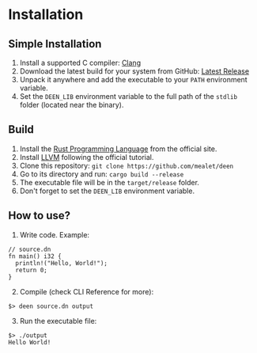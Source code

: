 # Installation

## Simple Installation
1. Install a supported C compiler: [Clang](https://clang.llvm.org/)
2. Download the latest build for your system from GitHub: [Latest Release](https://github.com/mealet/deen/releases/latest)
3. Unpack it anywhere and add the executable to your `PATH` environment variable.
4. Set the `DEEN_LIB` environment variable to the full path of the `stdlib` folder (located near the binary).

## Build
1. Install the [Rust Programming Language](https://www.rust-lang.org/) from the official site.
2. Install [LLVM](https://www.llvm.org/docs/GettingStarted.html) following the official tutorial.
3. Clone this repository: `git clone https://github.com/mealet/deen`
4. Go to its directory and run: `cargo build --release`
5. The executable file will be in the `target/release` folder.
6. Don't forget to set the `DEEN_LIB` environment variable.

## How to use?
1. Write code. Example:
```deen
// source.dn
fn main() i32 {
  println!("Hello, World!");
  return 0;
}
```
<!-- TODO: Add link afte writing reference -->
2. Compile (check CLI Reference for more):
```
$> deen source.dn output
```
3. Run the executable file:
```
$> ./output
Hello World!
```

